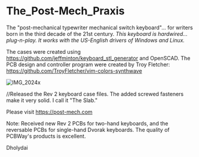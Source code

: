 # The_Post-Mech_Praxis
The "post-mechanical typewriter mechanical switch keyboard"... for writers born in the third decade of the 21st century.
_This keyboard is hardwired... plug-n-play. It works with the US-English drivers of Windows and Linux._  

The cases were created using https://github.com/jeffminton/keyboard_stl_generator and OpenSCAD. 
The PCB design and controller program were created by Troy Fletcher: https://github.com/TroyFletcher/vim-colors-synthwave

![IMG_2024x](https://github.com/Dholydai/The_Post-Mech_Praxis/assets/116427384/60f82a38-c008-450a-804f-bab9b7e3adc9)

//Released the Rev 2 keyboard case files. The added screwed fasteners make it very solid. I call it "The Slab."

Please visit https://post-mech.com

Note: Received new Rev 2 PCBs for two-hand keyboards, and the reversable PCBs for single-hand Dvorak keyboards. The quality of PCBWay's products is excellent.

Dholydai
